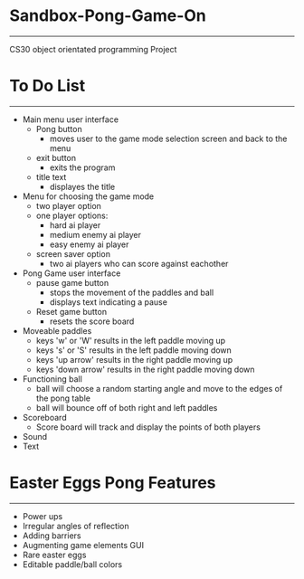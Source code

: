 # Sandbox-Pong-Game-On
---
CS30 object orientated programming Project

# To Do List
---
 - Main menu user interface
   - Pong button
     - moves user to the game mode selection screen and back to the menu
   - exit button
     - exits the program
   - title text
     - displayes the title
 - Menu for choosing the game mode
   - two player option 
   - one player options:
     - hard ai player
     - medium enemy ai player
     - easy enemy ai player
   - screen saver option
     - two ai players who can score against eachother
 - Pong Game user interface
   - pause game button
     - stops the movement of the paddles and ball
     - displays text indicating a pause
   - Reset game button
     - resets the score board
 - Moveable paddles
   - keys 'w' or 'W' results in the left paddle moving up
   - keys 's' or 'S' results in the left paddle moving down
   - keys 'up arrow' results in the right paddle moving up
   - keys 'down arrow' results in the right paddle moving down
 - Functioning ball
   - ball will choose a random starting angle and move to the edges of the pong table
   - ball will bounce off of both right and left paddles
 - Scoreboard
   - Score board will track and display the points of both players
 - Sound
 - Text
# Easter Eggs Pong Features
 ---
 - Power ups
 - Irregular angles of reflection
 - Adding barriers
 - Augmenting game elements GUI
 - Rare easter eggs
 - Editable paddle/ball colors
